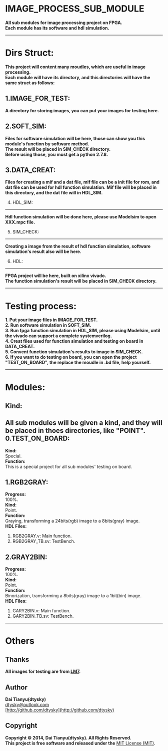 # IMAGE_PROCESS_SUB_MODULE
**All sub modules for image processing project on FPGA.  
Each module has its software and hdl simulation.**

***

Dirs Struct:
===========
**This project will content many moudles, which are useful in image processing.  
Each module will have its directory, and this directories will have the same struct as follows:**  

1.IMAGE_FOR_TEST:
-----------------
**A directory for storing images, you can put your images for testing here.**  

2.SOFT_SIM:
----------
**Files for software simulation will be here, those can show you this module's function by software method.  
The result will be placed in SIM_CHECK directory.  
Before using those, you must get a python 2.7.8.**

3.DATA_CREAT:
----------
**Files for creating a mif and a dat file, mif file can be a init file for rom, and dat file can be used for hdl function simulation.**
**Mif file will be placed in this directory, and the dat file will in HDL_SIM.**

4. HDL_SIM:
----------
**Hdl function simulation will be done here, please use Modelsim to open XXX.mpc file.**

5. SIM_CHECK:
-------------
**Creating a image from the result of hdl function simulation, software simulation's result also will be here.**  

6. HDL:
-----
**FPGA project will be here, built on xilinx vivado.  
The function simulation's result will be placed in SIM_CHECK directory.**

***

Testing process:
===========
**1. Put your image files in  IMAGE_FOR_TEST.  
2. Run software simulation in SOFT_SIM.  
3. Run fpga function simulation in HDL_SIM, please using Modelsim, until the vivado can support a complete systemverilog.  
4. Creat files used for function simulation and testing on board in DATA_CREAT.  
5. Convent function simulation's results to image in SIM_CHECK.  
6. If you want to do testing on board, you can open the project "TEST_ON_BOARD", the replace the moudle in .bd file, help yourself.**

***

Modules:
=======
Kind:
----
**All sub modules will be given a kind, and they will be placed in thoes directories, like "POINT".**  
0.TEST_ON_BOARD:
---------------
**Kind:**  
Special.  
**Function:**  
This is a special project for all sub modules' testing on board.

1.RGB2GRAY:
-----------
**Progress:**  
100%.  
**Kind:**  
Point.  
**Function:**  
Graying, transforming a 24bits(rgb) image to a 8bits(gray) image.  
**HDL Files:**  
1. RGB2GRAY.v: Main function.  
2. RGB2GRAY_TB.sv: TestBench.

2.GRAY2BIN:
-----------
**Progress:**  
100%.  
**Kind:**  
Point.  
**Function:**  
Binorization, transforming a 8bits(gray) image to a 1bit(bin) image.  
**HDL Files:**  
1. GARY2BIN.v: Main function.  
2. GARY2BIN_TB.sv: TestBench.

***

Others
======
Thanks
---
**All images for testing are from [LM7](http://lm7.xxxxxxxx.jp/).**

Author
---
**Dai Tianyu(dtysky)**   
[dtysky@outlook.com](dtysky@outlook.com)  
[http://github.com/dtysky](http://github.com/dtysky)

Copyright
---
**Copyright © 2014, Dai Tianyu(dtysky). All Rights Reserved.  
This project is free software and released under the** [MIT License (MIT)](http://mit-license.org/).